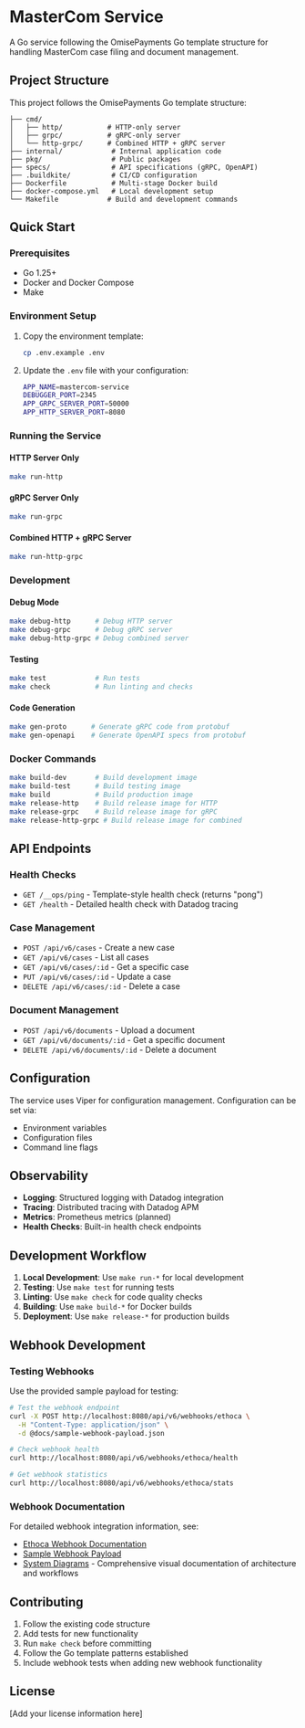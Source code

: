# MasterCom Service

A Go service following the OmisePayments Go template structure for handling MasterCom case filing and document management.

## Project Structure

This project follows the OmisePayments Go template structure:

```
├── cmd/
│   ├── http/           # HTTP-only server
│   ├── grpc/           # gRPC-only server  
│   └── http-grpc/      # Combined HTTP + gRPC server
├── internal/            # Internal application code
├── pkg/                 # Public packages
├── specs/               # API specifications (gRPC, OpenAPI)
├── .buildkite/          # CI/CD configuration
├── Dockerfile           # Multi-stage Docker build
├── docker-compose.yml   # Local development setup
└── Makefile            # Build and development commands
```

## Quick Start

### Prerequisites

- Go 1.25+
- Docker and Docker Compose
- Make

### Environment Setup

1. Copy the environment template:
   ```bash
   cp .env.example .env
   ```

2. Update the `.env` file with your configuration:
   ```bash
   APP_NAME=mastercom-service
   DEBUGGER_PORT=2345
   APP_GRPC_SERVER_PORT=50000
   APP_HTTP_SERVER_PORT=8080
   ```

### Running the Service

#### HTTP Server Only
```bash
make run-http
```

#### gRPC Server Only
```bash
make run-grpc
```

#### Combined HTTP + gRPC Server
```bash
make run-http-grpc
```

### Development

#### Debug Mode
```bash
make debug-http      # Debug HTTP server
make debug-grpc      # Debug gRPC server
make debug-http-grpc # Debug combined server
```

#### Testing
```bash
make test            # Run tests
make check           # Run linting and checks
```

#### Code Generation
```bash
make gen-proto      # Generate gRPC code from protobuf
make gen-openapi    # Generate OpenAPI specs from protobuf
```

### Docker Commands

```bash
make build-dev       # Build development image
make build-test      # Build testing image
make build           # Build production image
make release-http    # Build release image for HTTP
make release-grpc    # Build release image for gRPC
make release-http-grpc # Build release image for combined
```

## API Endpoints

### Health Checks
- `GET /__ops/ping` - Template-style health check (returns "pong")
- `GET /health` - Detailed health check with Datadog tracing

### Case Management
- `POST /api/v6/cases` - Create a new case
- `GET /api/v6/cases` - List all cases
- `GET /api/v6/cases/:id` - Get a specific case
- `PUT /api/v6/cases/:id` - Update a case
- `DELETE /api/v6/cases/:id` - Delete a case

### Document Management
- `POST /api/v6/documents` - Upload a document
- `GET /api/v6/documents/:id` - Get a specific document
- `DELETE /api/v6/documents/:id` - Delete a document

## Configuration

The service uses Viper for configuration management. Configuration can be set via:

- Environment variables
- Configuration files
- Command line flags

## Observability

- **Logging**: Structured logging with Datadog integration
- **Tracing**: Distributed tracing with Datadog APM
- **Metrics**: Prometheus metrics (planned)
- **Health Checks**: Built-in health check endpoints

## Development Workflow

1. **Local Development**: Use `make run-*` for local development
2. **Testing**: Use `make test` for running tests
3. **Linting**: Use `make check` for code quality checks
4. **Building**: Use `make build-*` for Docker builds
5. **Deployment**: Use `make release-*` for production builds

## Webhook Development

### Testing Webhooks

Use the provided sample payload for testing:

```bash
# Test the webhook endpoint
curl -X POST http://localhost:8080/api/v6/webhooks/ethoca \
  -H "Content-Type: application/json" \
  -d @docs/sample-webhook-payload.json

# Check webhook health
curl http://localhost:8080/api/v6/webhooks/ethoca/health

# Get webhook statistics
curl http://localhost:8080/api/v6/webhooks/ethoca/stats
```

### Webhook Documentation

For detailed webhook integration information, see:
- [Ethoca Webhook Documentation](docs/ETHOCA_WEBHOOK.md)
- [Sample Webhook Payload](docs/sample-webhook-payload.json)
- [System Diagrams](docs/system-diagrams/) - Comprehensive visual documentation of architecture and workflows

## Contributing

1. Follow the existing code structure
2. Add tests for new functionality
3. Run `make check` before committing
4. Follow the Go template patterns established
5. Include webhook tests when adding new webhook functionality

## License

[Add your license information here]
